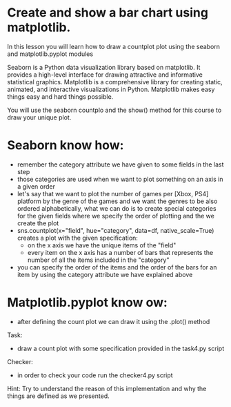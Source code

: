 # Create and show a bar chart using matplotlib.

In this lesson you will learn how to draw a countplot plot using the seaborn and matplotlib.pyplot modules

Seaborn is a Python data visualization library based on matplotlib. It provides a high-level interface for drawing attractive and informative statistical graphics.
Matplotlib is a comprehensive library for creating static, animated, and interactive visualizations in Python. Matplotlib makes easy things easy and hard things possible.

You will use the seaborn countplo and the show() method for this course to draw your unique plot.

# Seaborn know how:
- remember the category attribute we have given to some fields in the last step
- those categories are used when we want to plot something on an axis in a given order
- let's say that we want to plot the number of games per [Xbox, PS4] platform by the genre of the games and we want the genres
to be also ordered alphabetically, what we can do is to create special categories for the given fields where we specify the order
of plotting and the we create the plot
- sns.countplot(x="field", hue="category", data=df, native_scale=True) creates a plot with the given specification:
    - on the x axis we have the unique items of the "field"
    - every item on the x axis has a number of bars that represents the number of all the items included in 
    the "category"
- you can specify the order of the items and the order of the bars for an item by using the category attribute we have explained above

# Matplotlib.pyplot know ow:
- after defining the count plot we can draw it using the .plot() method

Task:
- draw a count plot with some specification provided in the task4.py script

Checker:
- in order to check your code run the checker4.py script

Hint: Try to understand the reason of this implementation and why the things are defined as we presented.